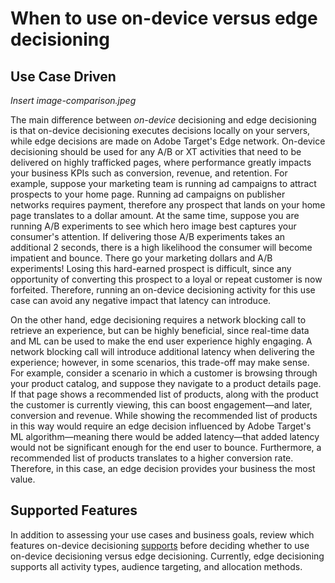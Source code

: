 # When to use on-device versus edge decisioning

## Use Case Driven

*Insert image-comparison.jpeg*

The main difference between *on-device* decisioning and edge decisioning is that on-device decisioning executes decisions locally on your servers, while edge decisions are made on Adobe Target's Edge network. On-device decisioning should be used for any A/B or XT activities that need to be delivered on highly trafficked pages, where performance greatly impacts your business KPIs such as conversion, revenue, and retention. For example, suppose your marketing team is running ad campaigns to attract prospects to your home page. Running ad campaigns on publisher networks requires payment, therefore any prospect that lands on your home page translates to a dollar amount. At the same time, suppose you are running A/B experiments to see which hero image best captures your consumer's attention. If delivering those A/B experiments takes an additional 2 seconds, there is a high likelihood the consumer will become impatient and bounce. There go your marketing dollars and A/B experiments! Losing this hard-earned prospect is difficult, since any opportunity of converting this prospect to a loyal or repeat customer is now forfeited. Therefore, running an on-device decisioning activity for this use case can avoid any negative impact that latency can introduce.

On the other hand, edge decisioning requires a network blocking call to retrieve an experience, but can be highly beneficial, since real-time data and ML can be used to make the end user experience highly engaging. A network blocking call will introduce additional latency when delivering the experience; however, in some scenarios, this trade-off may make sense. For example, consider a scenario in which a customer is browsing through your product catalog, and suppose they navigate to a product details page. If that page shows a recommended list of products, along with the product the customer is currently viewing, this can boost engagement—and later, conversion and revenue. While showing the recommended list of products in this way would require an edge decision influenced by Adobe Target's ML algorithm—meaning there would be added latency—that added latency would not be significant enough for the end user to bounce. Furthermore, a recommended list of products translates to a higher conversion rate. Therefore, in this case, an edge decision provides your business the most value.

## Supported Features

In addition to assessing your use cases and business goals, review which features on-device decisioning [supports](https://adobetarget-sdks.gitbook.io/docs/on-device-decisioning/supported-features) before deciding whether to use on-device decisioning versus edge decisioning. Currently, edge decisioning supports all activity types, audience targeting, and allocation methods.